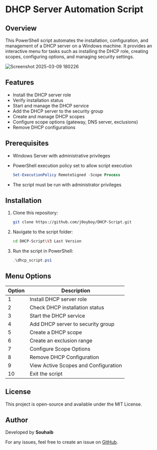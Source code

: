 # DHCP Server Automation Script

## Overview
This PowerShell script automates the installation, configuration, and management of a DHCP server on a Windows machine. It provides an interactive menu for tasks such as installing the DHCP role, creating scopes, configuring options, and managing security settings.


![Screenshot 2025-03-09 180226](https://github.com/user-attachments/assets/b390c958-302c-473e-8830-f58f28c07b2c)


## Features
- Install the DHCP server role
- Verify installation status
- Start and manage the DHCP service
- Add the DHCP server to the security group
- Create and manage DHCP scopes
- Configure scope options (gateway, DNS server, exclusions)
- Remove DHCP configurations

## Prerequisites
- Windows Server with administrative privileges
- PowerShell execution policy set to allow script execution
  
  ```powershell
  Set-ExecutionPolicy RemoteSigned -Scope Process
  ```
- The script must be run with administrator privileges

## Installation
1. Clone this repository:
   
   ```sh
   git clone https://github.com/j0oyboy/DHCP-Script.git
   ```
3. Navigate to the script folder:
   
   ```sh
   cd DHCP-Script\V3 Last Version
   ```
5. Run the script in PowerShell:
   
   ```powershell
   .\dhcp_script.ps1
   ```

## Menu Options
| Option | Description |
|--------|-------------|
| 1 | Install DHCP server role |
| 2 | Check DHCP installation status |
| 3 | Start the DHCP service  |
| 4 | Add DHCP server to security group |
| 5 | Create a DHCP scope |
| 6 | Create an exclusion range |
| 7 | Configure Scope Options |
| 8 |  Remove DHCP Configuration |
| 9 | View Active Scopes and Configuration |
| 10 | Exit the script |

## License
This project is open-source and available under the MIT License.

## Author
Developed by **Souhaib**

For any issues, feel free to create an issue on [GitHub](https://github.com/j0oyboy).

